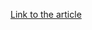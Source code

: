 [Link to the article](https://www.welivesecurity.com/2014/12/04/firefox-34-disables-ssl-3-0-in-new-version/)
